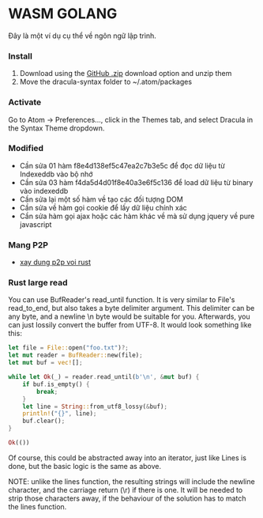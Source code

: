 # WASM GOLANG

Đây là một ví dụ cụ thể về ngôn ngữ lập trình.

### Install
1. Download using the [GitHub .zip](https://github.com/dracula/atom.git) download option and unzip them
2. Move the dracula-syntax folder to ~/.atom/packages

### Activate
Go to Atom -> Preferences..., click in the Themes tab, and select Dracula in the Syntax Theme dropdown.

### Modified
- Cần sửa 01 hàm f8e4d138ef5c47ea2c7b3e5c để đọc dữ liệu từ Indexeddb vào bộ nhớ
- Cần sửa 03 hàm f4da5d4d01f8e40a3e6f5c136 để load dữ liệu từ binary vào indexeddb
- Cần sửa lại một số hàm về tạo các đối tượng DOM
- Cần sửa về hàm gọi cookie để lấy dữ liệu chính xác
- Cần sửa hàm gọi ajax hoặc các hàm khác về mà sử dụng jquery về pure javascript

### Mang P2P
- [xay dung p2p voi rust](https://github.com/zupzup/rust-peer-to-peer-example)

### Rust large read

You can use BufReader's read_until function. It is very similar to File's read_to_end, but also takes a byte delimiter argument. This delimiter can be any byte, and a newline \n byte would be suitable for you. Afterwards, you can just lossily convert the buffer from UTF-8. It would look something like this:

```rust
let file = File::open("foo.txt")?;
let mut reader = BufReader::new(file);
let mut buf = vec![];

while let Ok(_) = reader.read_until(b'\n', &mut buf) {
    if buf.is_empty() {
        break;
    }
    let line = String::from_utf8_lossy(&buf);
    println!("{}", line);
    buf.clear();
}

Ok(())
```

Of course, this could be abstracted away into an iterator, just like Lines is done, but the basic logic is the same as above.

NOTE: unlike the lines function, the resulting strings will include the newline character, and the carriage return (\r) if there is one. It will be needed to strip those characters away, if the behaviour of the solution has to match the lines function.
